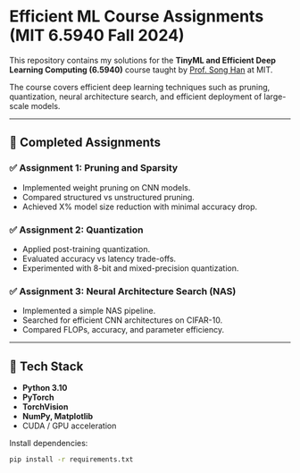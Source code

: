 # Efficient ML Course Assignments (MIT 6.5940 Fall 2024)

This repository contains my solutions for the **TinyML and Efficient Deep Learning Computing (6.5940)** course taught by [Prof. Song Han](https://efficientml.ai/) at MIT.

The course covers efficient deep learning techniques such as pruning, quantization, neural architecture search, and efficient deployment of large-scale models.

---

## 📌 Completed Assignments
### ✅ Assignment 1: Pruning and Sparsity
- Implemented weight pruning on CNN models.
- Compared structured vs unstructured pruning.
- Achieved X% model size reduction with minimal accuracy drop.

### ✅ Assignment 2: Quantization
- Applied post-training quantization.
- Evaluated accuracy vs latency trade-offs.
- Experimented with 8-bit and mixed-precision quantization.

### ✅ Assignment 3: Neural Architecture Search (NAS)
- Implemented a simple NAS pipeline.
- Searched for efficient CNN architectures on CIFAR-10.
- Compared FLOPs, accuracy, and parameter efficiency.

---

## 🚀 Tech Stack
- **Python 3.10**
- **PyTorch**
- **TorchVision**
- **NumPy, Matplotlib**
- CUDA / GPU acceleration

Install dependencies:
```bash
pip install -r requirements.txt
